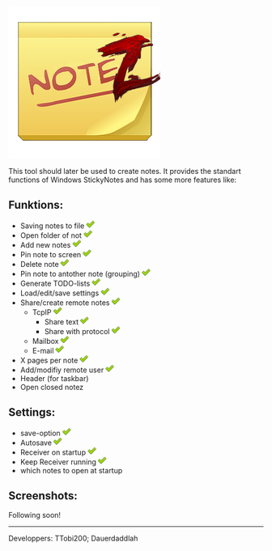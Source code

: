 ![Notez Logo](./Notez/src/include/icons/logo.png?raw=true "Notez")

This tool should later be used to create notes.
It provides the standart functions of Windows
StickyNotes and has some more features like:

Funktions:
---
- Saving notes to file                  ![X](./Notez/src/include/icons/tick_small.png?raw=true "Already Implemented!")
- Open folder of not			![X](./Notez/src/include/icons/tick_small.png?raw=true "Already Implemented!")
- Add new notes                         ![X](./Notez/src/include/icons/tick_small.png?raw=true "Already Implemented!")
- Pin note to screen                    ![X](./Notez/src/include/icons/tick_small.png?raw=true "Already Implemented!")
- Delete note				![X](./Notez/src/include/icons/tick_small.png?raw=true "Already Implemented!")
- Pin note to antother note (grouping)  ![X](./Notez/src/include/icons/tick_small.png?raw=true "Already Implemented!")
- Generate TODO-lists                   ![X](./Notez/src/include/icons/tick_small.png?raw=true "Already Implemented!")
- Load/edit/save settings		![X](./Notez/src/include/icons/tick_small.png?raw=true "Already Implemented!")
- Share/create remote notes             ![X](./Notez/src/include/icons/tick_small.png?raw=true "Already Implemented!")
	- TcpIP				![X](./Notez/src/include/icons/tick_small.png?raw=true "Already Implemented!")
		- Share text		![X](./Notez/src/include/icons/tick_small.png?raw=true "Already Implemented!")
		- Share with protocol	![X](./Notez/src/include/icons/tick_small.png?raw=true "Already Implemented!")
	- Mailbox			![X](./Notez/src/include/icons/tick_small.png?raw=true "Already Implemented!")
	- E-mail			![X](./Notez/src/include/icons/tick_small.png?raw=true "Already Implemented!")
- X pages per note                      ![X](./Notez/src/include/icons/tick_small.png?raw=true "Already Implemented!")
- Add/modifiy remote user		![X](./Notez/src/include/icons/tick_small.png?raw=true "Already Implemented!")
- Header (for taskbar)                  
- Open closed notez                     


Settings:
---
-   save-option                         ![X](./Notez/src/include/icons/tick_small.png?raw=true "Already Implemented!")
-   Autosave                            ![X](./Notez/src/include/icons/tick_small.png?raw=true "Already Implemented!")
-   Receiver on startup			![X](./Notez/src/include/icons/tick_small.png?raw=true "Already Implemented!")
-   Keep Receiver running		![X](./Notez/src/include/icons/tick_small.png?raw=true "Already Implemented!")
-   which notes to open at startup      

 

Screenshots:
---
Following soon!
__________________________________________________________________________
Developpers:  TTobi200; Dauerdaddlah
